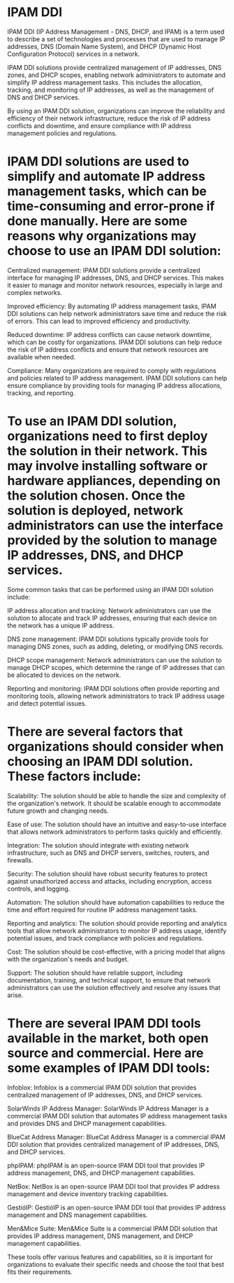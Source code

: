 # IPAM DDI

IPAM DDI (IP Address Management - DNS, DHCP, and IPAM) is a term used to describe a set of technologies and processes that are used to manage IP addresses, DNS (Domain Name System), and DHCP (Dynamic Host Configuration Protocol) services in a network.

IPAM DDI solutions provide centralized management of IP addresses, DNS zones, and DHCP scopes, enabling network administrators to automate and simplify IP address management tasks. This includes the allocation, tracking, and monitoring of IP addresses, as well as the management of DNS and DHCP services.

By using an IPAM DDI solution, organizations can improve the reliability and efficiency of their network infrastructure, reduce the risk of IP address conflicts and downtime, and ensure compliance with IP address management policies and regulations.

# IPAM DDI solutions are used to simplify and automate IP address management tasks, which can be time-consuming and error-prone if done manually. Here are some reasons why organizations may choose to use an IPAM DDI solution:

Centralized management: IPAM DDI solutions provide a centralized interface for managing IP addresses, DNS, and DHCP services. This makes it easier to manage and monitor network resources, especially in large and complex networks.

Improved efficiency: By automating IP address management tasks, IPAM DDI solutions can help network administrators save time and reduce the risk of errors. This can lead to improved efficiency and productivity.

Reduced downtime: IP address conflicts can cause network downtime, which can be costly for organizations. IPAM DDI solutions can help reduce the risk of IP address conflicts and ensure that network resources are available when needed.

Compliance: Many organizations are required to comply with regulations and policies related to IP address management. IPAM DDI solutions can help ensure compliance by providing tools for managing IP address allocations, tracking, and reporting.

# To use an IPAM DDI solution, organizations need to first deploy the solution in their network. This may involve installing software or hardware appliances, depending on the solution chosen. Once the solution is deployed, network administrators can use the interface provided by the solution to manage IP addresses, DNS, and DHCP services.

Some common tasks that can be performed using an IPAM DDI solution include:

IP address allocation and tracking: Network administrators can use the solution to allocate and track IP addresses, ensuring that each device on the network has a unique IP address.

DNS zone management: IPAM DDI solutions typically provide tools for managing DNS zones, such as adding, deleting, or modifying DNS records.

DHCP scope management: Network administrators can use the solution to manage DHCP scopes, which determine the range of IP addresses that can be allocated to devices on the network.

Reporting and monitoring: IPAM DDI solutions often provide reporting and monitoring tools, allowing network administrators to track IP address usage and detect potential issues.

# There are several factors that organizations should consider when choosing an IPAM DDI solution. These factors include:

Scalability: The solution should be able to handle the size and complexity of the organization's network. It should be scalable enough to accommodate future growth and changing needs.

Ease of use: The solution should have an intuitive and easy-to-use interface that allows network administrators to perform tasks quickly and efficiently.

Integration: The solution should integrate with existing network infrastructure, such as DNS and DHCP servers, switches, routers, and firewalls.

Security: The solution should have robust security features to protect against unauthorized access and attacks, including encryption, access controls, and logging.

Automation: The solution should have automation capabilities to reduce the time and effort required for routine IP address management tasks.

Reporting and analytics: The solution should provide reporting and analytics tools that allow network administrators to monitor IP address usage, identify potential issues, and track compliance with policies and regulations.

Cost: The solution should be cost-effective, with a pricing model that aligns with the organization's needs and budget.

Support: The solution should have reliable support, including documentation, training, and technical support, to ensure that network administrators can use the solution effectively and resolve any issues that arise.

# There are several IPAM DDI tools available in the market, both open source and commercial. Here are some examples of IPAM DDI tools:

Infoblox: Infoblox is a commercial IPAM DDI solution that provides centralized management of IP addresses, DNS, and DHCP services.

SolarWinds IP Address Manager: SolarWinds IP Address Manager is a commercial IPAM DDI solution that automates IP address management tasks and provides DNS and DHCP management capabilities.

BlueCat Address Manager: BlueCat Address Manager is a commercial IPAM DDI solution that provides centralized management of IP addresses, DNS, and DHCP services.

phpIPAM: phpIPAM is an open-source IPAM DDI tool that provides IP address management, DNS, and DHCP management capabilities.

NetBox: NetBox is an open-source IPAM DDI tool that provides IP address management and device inventory tracking capabilities.

GestióIP: GestióIP is an open-source IPAM DDI tool that provides IP address management and DNS management capabilities.

Men&Mice Suite: Men&Mice Suite is a commercial IPAM DDI solution that provides IP address management, DNS management, and DHCP management capabilities.

These tools offer various features and capabilities, so it is important for organizations to evaluate their specific needs and choose the tool that best fits their requirements.

